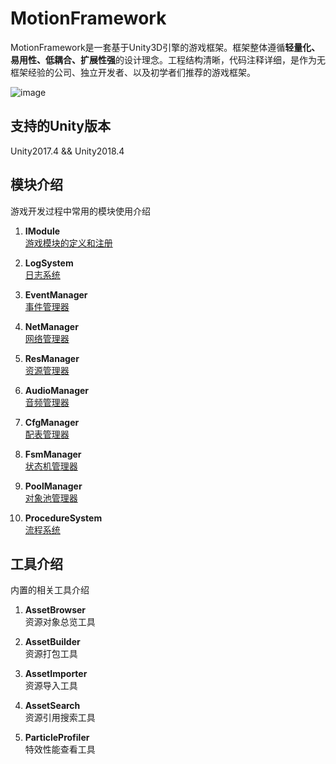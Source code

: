 # MotionFramework
MotionFramework是一套基于Unity3D引擎的游戏框架。框架整体遵循**轻量化、易用性、低耦合、扩展性强**的设计理念。工程结构清晰，代码注释详细，是作为无框架经验的公司、独立开发者、以及初学者们推荐的游戏框架。

![image](https://github.com/gmhevinci/MotionFramework/raw/master/Docs/Image/img1.png)

## 支持的Unity版本
Unity2017.4 && Unity2018.4

## 模块介绍
游戏开发过程中常用的模块使用介绍

1. **IModule**  
[游戏模块的定义和注册](https://github.com/gmhevinci/MotionFramework/blob/master/Docs/Module.md) 

2. **LogSystem**   
[日志系统](https://github.com/gmhevinci/MotionFramework/blob/master/Docs/LogSystem.md)

3. **EventManager**  
[事件管理器](https://github.com/gmhevinci/MotionFramework/blob/master/Docs/EventManager.md)

4. **NetManager**  
[网络管理器](https://github.com/gmhevinci/MotionFramework/blob/master/Docs/NetManager.md)

5. **ResManager**  
[资源管理器](https://github.com/gmhevinci/MotionFramework/blob/master/Docs/ResManager.md)

6. **AudioManager**   
[音频管理器](https://github.com/gmhevinci/MotionFramework/blob/master/Docs/AudioManager.md)

7. **CfgManager**   
[配表管理器](https://github.com/gmhevinci/MotionFramework/blob/master/Docs/ConfigManager.md)

8. **FsmManager**  
[状态机管理器](https://github.com/gmhevinci/MotionFramework/blob/master/Docs/FsmManager.md)

9. **PoolManager**  
[对象池管理器](https://github.com/gmhevinci/MotionFramework/blob/master/Docs/PoolManager.md)

10. **ProcedureSystem**  
[流程系统](https://github.com/gmhevinci/MotionFramework/blob/master/Docs/ProcedureSystem.md)


## 工具介绍
内置的相关工具介绍

1. **AssetBrowser**  
资源对象总览工具

2. **AssetBuilder**  
资源打包工具

3. **AssetImporter**  
资源导入工具

4. **AssetSearch**  
资源引用搜索工具

5. **ParticleProfiler**  
特效性能查看工具
